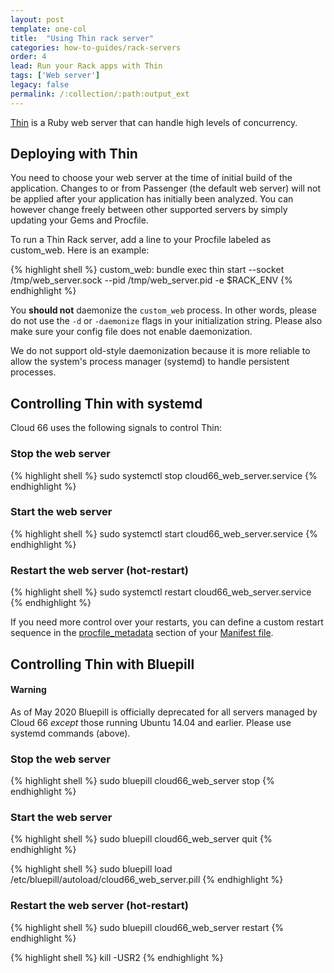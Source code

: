 ```yaml
---
layout: post
template: one-col
title:  "Using Thin rack server"
categories: how-to-guides/rack-servers
order: 4
lead: Run your Rack apps with Thin
tags: ['Web server']
legacy: false
permalink: /:collection/:path:output_ext
---
```


[Thin](http://code.macournoyer.com/thin/) is a Ruby web server that can handle high levels of concurrency. 

## Deploying with Thin
You need to choose your web server at the time of initial build of the application. Changes to or from Passenger (the default web server) will not be applied after your application has initially been analyzed. You can however change freely between other supported servers by simply updating your Gems and Procfile.

To run a Thin Rack server, add a line to your Procfile labeled as custom_web. Here is an example:

{% highlight shell %}
custom_web: bundle exec thin start --socket /tmp/web_server.sock --pid /tmp/web_server.pid -e $RACK_ENV
{% endhighlight %}

You **should not** daemonize the `custom_web` process. In other words, please do not use the `-d` or `-daemonize` flags in your initialization string. Please also make sure your config file does not enable daemonization.

We do not support old-style daemonization because it is more reliable to allow the system's process manager (systemd) to handle persistent processes.

## Controlling Thin with systemd

Cloud 66 uses the following signals to control Thin:

### Stop the web server
{% highlight shell %}
sudo systemctl stop cloud66_web_server.service
{% endhighlight %}

### Start the web server
{% highlight shell %}
sudo systemctl start cloud66_web_server.service
{% endhighlight %}

### Restart the web server (hot-restart)
{% highlight shell %}
sudo systemctl restart cloud66_web_server.service
{% endhighlight %}

If you need more control over your restarts, you can define a custom restart sequence in the [procfile_metadata](/rails/how-to-guides/deployment/building-a-manifest-file.html#processes) section of your [Manifest file](/rails/quickstarts/getting-started-with-manifest.html). 

## Controlling Thin with Bluepill

#### Warning
<div class="notice notice-warning"><p>
As of May 2020 Bluepill is officially deprecated for all servers managed by Cloud 66 <em>except</em> those running Ubuntu 14.04 and earlier. Please use systemd commands (above).
</p></div>

### Stop the web server
{% highlight shell %} sudo bluepill cloud66_web_server stop {% endhighlight %}

### Start the web server
{% highlight shell %} sudo bluepill cloud66_web_server quit {% endhighlight %}

{% highlight shell %} sudo bluepill load /etc/bluepill/autoload/cloud66_web_server.pill {% endhighlight %}

### Restart the web server (hot-restart)
{% highlight shell %} sudo bluepill cloud66_web_server restart {% endhighlight %}

{% highlight shell %} kill -USR2 {% endhighlight %}
